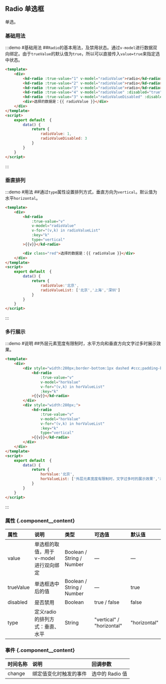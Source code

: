 ## Radio 单选框
单选。

### 基础用法

:::demo #基础用法 ##`Radio`的基本用法，及禁用状态。通过`v-model`进行数据双向绑定。由于`trueValue`的默认值为`true`，所以可以直接传入`value=true`来指定选中状态。

```html
<template>
    <div>
        <kd-radio :true-value="1" v-model="radioValue">radio</kd-radio>
        <kd-radio :true-value="2" v-model="radioValue">radio</kd-radio>
        <kd-radio :true-value="3" v-model="radioValue">radio</kd-radio>
        <kd-radio :true-value="4" v-model="radioValue" :disabled="true">radio</kd-radio>
        <kd-radio :true-value="3" v-model="radioValueDisabled" :disabled="true">radio</kd-radio>
        <div>选择的数据是：{{ radioValue }}</div>
    </div>
</template>
<script>
    export default  {
        data() {
            return {
                radioValue: 1,
                radioValueDisabled: 3
            }
        }
    }
</script>
```

:::

### 垂直排列

:::demo #用法 ##通过`type`属性设置排列方式，垂直方向为`vertical`。默认值为水平`horizontal`。

```html
<template>
    <div>
        <kd-radio
            :true-value="v"
            v-model="radioValue"
            v-for="(v,k) in radioValueList"
            :key="k"
            type="vertical"
        >{{v}}</kd-radio>

        <div class="red">选择的数据是：{{ radioValue }}</div>
    </div>
</template>
<script>
    export default  {
        data() {
            return {
                radioValue:'北京',
                radioValueList: ['北京','上海','深圳']
            }
        }
    }
</script>
```

:::

### 多行展示

:::demo #说明 ##外层元素宽度有限制时，水平方向和垂直方向文字过多时展示效果。

```html
<template>
    <div>
        <div style="width:280px;border-bottom:1px dashed #ccc;padding-bottom:20px">
            <kd-radio
                :true-value="v"
                v-model="horValue"
                v-for="(v,k) in horValueList"
                :key="k"
            >{{v}}</kd-radio>
        </div>
        <div style="width:280px;">
            <kd-radio
                :true-value="v"
                v-model="horValue"
                v-for="(v,k) in horValueList"
                :key="k"
                type="vertical"
            >{{v}}</kd-radio>
        </div>
    </div>
</template>
<script>
    export default  {
        data() {
            return {
                horValue:'北京',
                horValueList: ['外层元素宽度有限制时，文字过多时的展示效果','北京','上海']
            }
        }
    }
</script>
```

:::

### 属性 {.component__content}

| 属性      | 说明    | 类型      | 可选值       | 默认值   |
|:---------- |:-------- |:---------- |:-------------  |:-------- |
| value     | 单选框的取值，用于v-model进行双向绑定   | Boolean / String / Number    |  —  |    —    |
| trueValue  |   单选框选中后的值   | Boolean / String / Number  |     —     |   true    |
| disabled     | 是否禁用   | Boolean    |     true / false     |    false     |
| type  |   定义radio的排列方式：垂直、水平   | String  |     "vertical" / "horizontal"    |    "horizontal"    |

### 事件 {.component__content}

| 时间名称      | 说明    | 回调参数      |
|:---------- |:-------- |:---------- |
| change     | 绑定值变化时触发的事件   | 选中的 Radio 值   |
